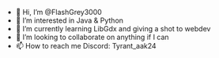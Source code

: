 - 👋 Hi, I’m @FlashGrey3000
- 👀 I’m interested in Java & Python
- 🌱 I’m currently learning LibGdx and giving a shot to webdev
- 💞️ I’m looking to collaborate on anything if I can
- 📫 How to reach me Discord: Tyrant_aak24

<!---
FlashGrey3000/FlashGrey3000 is a ✨ special ✨ repository because its `README.md` (this file) appears on your GitHub profile.
You can click the Preview link to take a look at your changes.
--->
